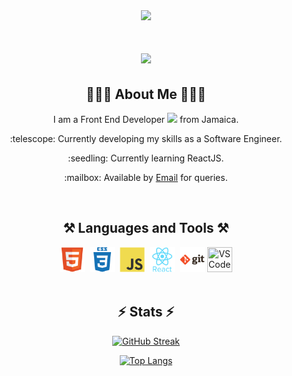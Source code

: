 <div id="header" align="center">
  <img src="https://media.giphy.com/media/M9gbBd9nbDrOTu1Mqx/giphy.gif" width="100"/>
  <h1 align="center">
    <img src="https://readme-typing-svg.herokuapp.com/?font=Poppins&size=35&center=true&vCenter=true&width=500&height=70&duration=3000&lines=Hello+there!+👋;+I'm+Khamisi+Lawrence!;" />
  </h1>
</div>

<div align="center">
<h2> 👨🏾‍💻 About Me 👨🏾‍💻 </h1>
  
  <p>I am a Front End Developer <img src="https://media.giphy.com/media/WUlplcMpOCEmTGBtBW/giphy.gif" width="30"> from Jamaica.</p>
  <p>:telescope: Currently developing my skills as a Software Engineer.</p>
  <p>:seedling: Currently learning ReactJS.</p>
  <p>:mailbox: Available by <a href="mailto:khamisilawrencejm@gmail.com">Email</a> for queries.</p>
</div>

<br>

<div align="center">
  <h2>⚒️ Languages and Tools ⚒️</h2>
  <img src="https://github.com/devicons/devicon/blob/master/icons/html5/html5-original.svg" title="HTML5" alt="HTML" width="40" height="40"/>&nbsp;
  <img src="https://github.com/devicons/devicon/blob/master/icons/css3/css3-plain-wordmark.svg"  title="CSS3" alt="CSS" width="40" height="40"/>&nbsp;
  <img src="https://github.com/devicons/devicon/blob/master/icons/javascript/javascript-original.svg" title="JavaScript" alt="JavaScript" width="40" height="40"/>&nbsp;
  <img src="https://github.com/devicons/devicon/blob/master/icons/react/react-original-wordmark.svg" title="React" alt="React" width="40" height="40"/>&nbsp;
  <img src="https://github.com/devicons/devicon/blob/master/icons/git/git-original-wordmark.svg" title="Git" **alt="Git" width="40" height="40"/>
  <img src="https://cdn.jsdelivr.net/gh/devicons/devicon/icons/vscode/vscode-original.svg" title="VS Code" **alt="VS Code" width="40" height="40" />
</div>

<br>

<div align="center">
<h2>⚡ Stats ⚡</h2>
  
[![GitHub Streak](http://github-readme-streak-stats.herokuapp.com?user=khamisilawrence&theme=dark&background=000000)](https://git.io/streak-stats)

[![Top Langs](https://github-readme-stats.vercel.app/api/top-langs/?username=khamisilawrence&layout=compact&theme=vision-friendly-dark)](https://github.com/khamisilawrence/github-readme-stats)

</div>

<!---
khamisilawrence/khamisilawrence is a ✨ special ✨ repository because its `README.md` (this file) appears on your GitHub profile.
You can click the Preview link to take a look at your changes.
--->
